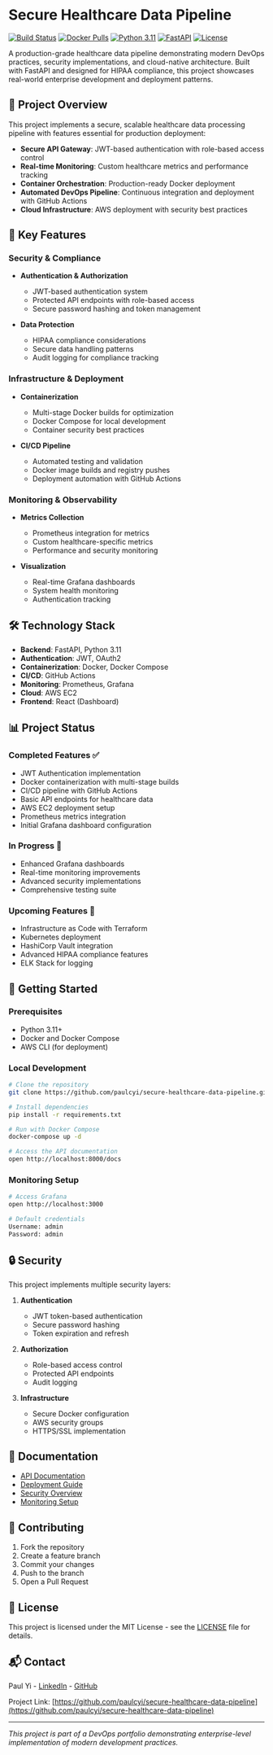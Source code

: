 # Secure Healthcare Data Pipeline

[![Build Status](https://github.com/paulcyi/secure-healthcare-data-pipeline/actions/workflows/ci.yml/badge.svg)](https://github.com/paulcyi/secure-healthcare-data-pipeline/actions)
[![Docker Pulls](https://img.shields.io/docker/pulls/paulyi1/secure-healthcare-data-pipeline)](https://hub.docker.com/r/paulyi1/secure-healthcare-data-pipeline)
[![Python 3.11](https://img.shields.io/badge/python-3.11-blue.svg)](https://www.python.org/downloads/)
[![FastAPI](https://img.shields.io/badge/FastAPI-0.68+-green.svg)](https://fastapi.tiangolo.com)
[![License](https://img.shields.io/badge/License-MIT-blue.svg)](https://opensource.org/licenses/MIT)

A production-grade healthcare data pipeline demonstrating modern DevOps practices, security implementations, and cloud-native architecture. Built with FastAPI and designed for HIPAA compliance, this project showcases real-world enterprise development and deployment patterns.

## 🎯 Project Overview

This project implements a secure, scalable healthcare data processing pipeline with features essential for production deployment:

- **Secure API Gateway**: JWT-based authentication with role-based access control
- **Real-time Monitoring**: Custom healthcare metrics and performance tracking
- **Container Orchestration**: Production-ready Docker deployment
- **Automated DevOps Pipeline**: Continuous integration and deployment with GitHub Actions
- **Cloud Infrastructure**: AWS deployment with security best practices

## 🚀 Key Features

### Security & Compliance
- **Authentication & Authorization**
  - JWT-based authentication system
  - Protected API endpoints with role-based access
  - Secure password hashing and token management
  
- **Data Protection**
  - HIPAA compliance considerations
  - Secure data handling patterns
  - Audit logging for compliance tracking

### Infrastructure & Deployment
- **Containerization**
  - Multi-stage Docker builds for optimization
  - Docker Compose for local development
  - Container security best practices
  
- **CI/CD Pipeline**
  - Automated testing and validation
  - Docker image builds and registry pushes
  - Deployment automation with GitHub Actions

### Monitoring & Observability
- **Metrics Collection**
  - Prometheus integration for metrics
  - Custom healthcare-specific metrics
  - Performance and security monitoring
  
- **Visualization**
  - Real-time Grafana dashboards
  - System health monitoring
  - Authentication tracking

## 🛠️ Technology Stack

- **Backend**: FastAPI, Python 3.11
- **Authentication**: JWT, OAuth2
- **Containerization**: Docker, Docker Compose
- **CI/CD**: GitHub Actions
- **Monitoring**: Prometheus, Grafana
- **Cloud**: AWS EC2
- **Frontend**: React (Dashboard)

## 📊 Project Status

### Completed Features ✅
- JWT Authentication implementation
- Docker containerization with multi-stage builds
- CI/CD pipeline with GitHub Actions
- Basic API endpoints for healthcare data
- AWS EC2 deployment setup
- Prometheus metrics integration
- Initial Grafana dashboard configuration

### In Progress 🔄
- Enhanced Grafana dashboards
- Real-time monitoring improvements
- Advanced security implementations
- Comprehensive testing suite

### Upcoming Features 🎯
- Infrastructure as Code with Terraform
- Kubernetes deployment
- HashiCorp Vault integration
- Advanced HIPAA compliance features
- ELK Stack for logging

## 🚀 Getting Started

### Prerequisites
- Python 3.11+
- Docker and Docker Compose
- AWS CLI (for deployment)

### Local Development
```bash
# Clone the repository
git clone https://github.com/paulcyi/secure-healthcare-data-pipeline.git

# Install dependencies
pip install -r requirements.txt

# Run with Docker Compose
docker-compose up -d

# Access the API documentation
open http://localhost:8000/docs
```

### Monitoring Setup
```bash
# Access Grafana
open http://localhost:3000

# Default credentials
Username: admin
Password: admin
```

## 🔒 Security

This project implements multiple security layers:

1. **Authentication**
   - JWT token-based authentication
   - Secure password hashing
   - Token expiration and refresh

2. **Authorization**
   - Role-based access control
   - Protected API endpoints
   - Audit logging

3. **Infrastructure**
   - Secure Docker configuration
   - AWS security groups
   - HTTPS/SSL implementation

## 📖 Documentation

- [API Documentation](http://localhost:8000/docs)
- [Deployment Guide](./docs/deployment.md)
- [Security Overview](./docs/security.md)
- [Monitoring Setup](./docs/monitoring.md)

## 🤝 Contributing

1. Fork the repository
2. Create a feature branch
3. Commit your changes
4. Push to the branch
5. Open a Pull Request

## 📄 License

This project is licensed under the MIT License - see the [LICENSE](LICENSE) file for details.

## 📬 Contact

Paul Yi - [LinkedIn](https://www.linkedin.com/in/paulcyi) - [GitHub](https://github.com/paulcyi)

Project Link: [https://github.com/paulcyi/secure-healthcare-data-pipeline](https://github.com/paulcyi/secure-healthcare-data-pipeline)

---
*This project is part of a DevOps portfolio demonstrating enterprise-level implementation of modern development practices.*

